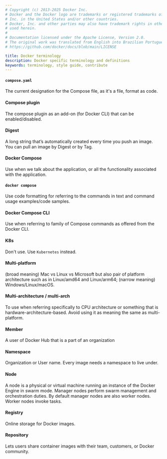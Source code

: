 ```yaml
---
# Copyright (c) 2013-2025 Docker Inc.
# Docker and the Docker logo are trademarks or registered trademarks of Docker,
# Inc. in the United States and/or other countries.
# Docker, Inc. and other parties may also have trademark rights in other terms
# used herein.
#
# Documentation licensed under the Apache License, Version 2.0.
# The original work was translated from English into Brazilian Portuguese.
# https://github.com/docker/docs/blob/main/LICENSE

title: Docker terminology
description: Docker specific terminology and definitions
keywords: terminology, style guide, contribute
---
```

#### `compose.yaml`

The current designation for the Compose file, as it's a file, format as code.

#### Compose plugin

The compose plugin as an add-on (for Docker CLI) that can be enabled/disabled.

#### Digest

A long string that’s automatically created every time you push an image. You can pull an image by Digest or by Tag.

#### Docker Compose

Use when we talk about the application, or all the functionality associated with the application.

#### `docker compose`

Use code formatting for referring to the commands in text and command usage examples/code samples.

#### Docker Compose CLI

Use when referring to family of Compose commands as offered from the Docker CLI.

#### K8s

Don't use. Use `Kubernetes` instead.

#### Multi-platform

(broad meaning) Mac vs Linux vs Microsoft but also pair of platform architecture such as in Linux/amd64 and Linux/arm64; (narrow meaning) Windows/Linux/macOS.

#### Multi-architecture / multi-arch

To use when referring specifically to CPU architecture or something that is hardware-architecture-based. Avoid using it as meaning the same as multi-platform.

#### Member

A user of Docker Hub that is a part of an organization

#### Namespace

Organization or User name. Every image needs a namespace to live under.

#### Node

A node is a physical or virtual machine running an instance of the Docker Engine in swarm mode.
Manager nodes perform swarm management and orchestration duties. By default manager nodes are also worker nodes.
Worker nodes invoke tasks.

#### Registry

Online storage for Docker images.

#### Repository

Lets users share container images with their team, customers, or Docker community.
